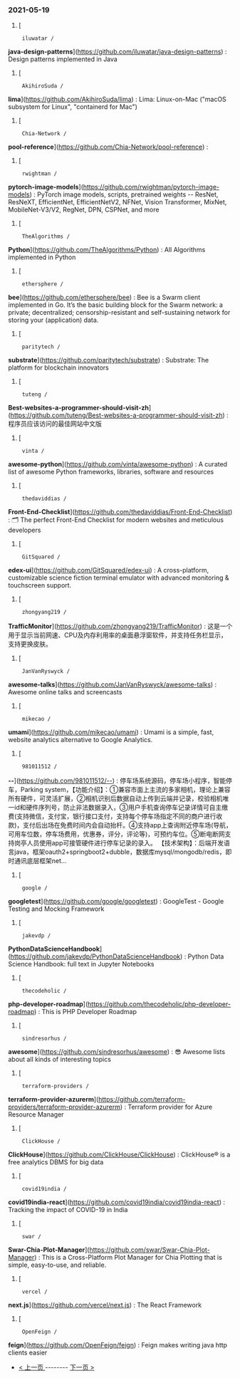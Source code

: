 ### 2021-05-19 
1. [
    

        iluwatar /
**java-design-patterns**](https://github.com/iluwatar/java-design-patterns) : Design patterns implemented in Java
1. [
    

        AkihiroSuda /
**lima**](https://github.com/AkihiroSuda/lima) : Lima: Linux-on-Mac ("macOS subsystem for Linux", "containerd for Mac")
1. [
    

        Chia-Network /
**pool-reference**](https://github.com/Chia-Network/pool-reference) : 
1. [
    

        rwightman /
**pytorch-image-models**](https://github.com/rwightman/pytorch-image-models) : PyTorch image models, scripts, pretrained weights -- ResNet, ResNeXT, EfficientNet, EfficientNetV2, NFNet, Vision Transformer, MixNet, MobileNet-V3/V2, RegNet, DPN, CSPNet, and more
1. [
    

        TheAlgorithms /
**Python**](https://github.com/TheAlgorithms/Python) : All Algorithms implemented in Python
1. [
    

        ethersphere /
**bee**](https://github.com/ethersphere/bee) : Bee is a Swarm client implemented in Go. It’s the basic building block for the Swarm network: a private; decentralized; censorship-resistant and self-sustaining network for storing your (application) data.
1. [
    

        paritytech /
**substrate**](https://github.com/paritytech/substrate) : Substrate: The platform for blockchain innovators
1. [
    

        tuteng /
**Best-websites-a-programmer-should-visit-zh**](https://github.com/tuteng/Best-websites-a-programmer-should-visit-zh) : 程序员应该访问的最佳网站中文版
1. [
    

        vinta /
**awesome-python**](https://github.com/vinta/awesome-python) : A curated list of awesome Python frameworks, libraries, software and resources
1. [
    

        thedaviddias /
**Front-End-Checklist**](https://github.com/thedaviddias/Front-End-Checklist) : 🗂 The perfect Front-End Checklist for modern websites and meticulous developers
1. [
    

        GitSquared /
**edex-ui**](https://github.com/GitSquared/edex-ui) : A cross-platform, customizable science fiction terminal emulator with advanced monitoring & touchscreen support.
1. [
    

        zhongyang219 /
**TrafficMonitor**](https://github.com/zhongyang219/TrafficMonitor) : 这是一个用于显示当前网速、CPU及内存利用率的桌面悬浮窗软件，并支持任务栏显示，支持更换皮肤。
1. [
    

        JanVanRyswyck /
**awesome-talks**](https://github.com/JanVanRyswyck/awesome-talks) : Awesome online talks and screencasts
1. [
    

        mikecao /
**umami**](https://github.com/mikecao/umami) : Umami is a simple, fast, website analytics alternative to Google Analytics.
1. [
    

        981011512 /
**--**](https://github.com/981011512/--) : 停车场系统源码，停车场小程序，智能停车，Parking system，【功能介绍】：①兼容市面上主流的多家相机，理论上兼容所有硬件，可灵活扩展，②相机识别后数据自动上传到云端并记录，校验相机唯一id和硬件序列号，防止非法数据录入，③用户手机查询停车记录详情可自主缴费(支持微信，支付宝，银行接口支付，支持每个停车场指定不同的商户进行收款)，支付后出场在免费时间内会自动抬杆。④支持app上查询附近停车场(导航，可用车位数，停车场费用，优惠券，评分，评论等)，可预约车位。⑤断电断网支持岗亭人员使用app可接管硬件进行停车记录的录入。 【技术架构】：后端开发语言java，框架oauth2+springboot2+dubble，数据库mysql/mongodb/redis，即时通讯底层框架net…
1. [
    

        google /
**googletest**](https://github.com/google/googletest) : GoogleTest - Google Testing and Mocking Framework
1. [
    

        jakevdp /
**PythonDataScienceHandbook**](https://github.com/jakevdp/PythonDataScienceHandbook) : Python Data Science Handbook: full text in Jupyter Notebooks
1. [
    

        thecodeholic /
**php-developer-roadmap**](https://github.com/thecodeholic/php-developer-roadmap) : This is PHP Developer Roadmap
1. [
    

        sindresorhus /
**awesome**](https://github.com/sindresorhus/awesome) : 😎 Awesome lists about all kinds of interesting topics
1. [
    

        terraform-providers /
**terraform-provider-azurerm**](https://github.com/terraform-providers/terraform-provider-azurerm) : Terraform provider for Azure Resource Manager
1. [
    

        ClickHouse /
**ClickHouse**](https://github.com/ClickHouse/ClickHouse) : ClickHouse® is a free analytics DBMS for big data
1. [
    

        covid19india /
**covid19india-react**](https://github.com/covid19india/covid19india-react) : Tracking the impact of COVID-19 in India
1. [
    

        swar /
**Swar-Chia-Plot-Manager**](https://github.com/swar/Swar-Chia-Plot-Manager) : This is a Cross-Platform Plot Manager for Chia Plotting that is simple, easy-to-use, and reliable.
1. [
    

        vercel /
**next.js**](https://github.com/vercel/next.js) : The React Framework
1. [
    

        OpenFeign /
**feign**](https://github.com/OpenFeign/feign) : Feign makes writing java http clients easier 

- [ < 上一页 ](https://github.com/able8/github-trending-daily-record/blob/master/2021-05-18.md) -------- [ 下一页 > ](https://github.com/able8/github-trending-daily-record/blob/master/2021-05-20.md)